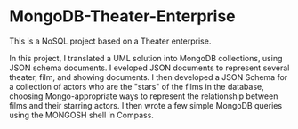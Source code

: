 # MongoDB-Theater-Enterprise
 This is a NoSQL project based on a Theater enterprise.


In this project, I translated a UML solution into MongoDB collections, using JSON schema documents. I eveloped JSON documents to represent several theater, film, and showing documents. I then developed a JSON Schema for a collection of actors who are the "stars" of the films in the database, choosing Mongo-appropriate ways to represent the relationship between films and their starring actors. I then wrote a few simple MongoDB queries using the MONGOSH shell in Compass.
